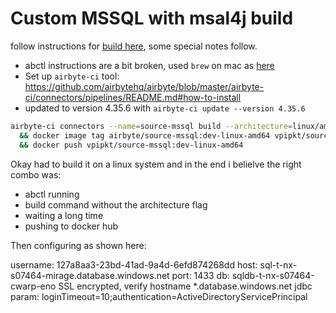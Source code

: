 # Custom MSSQL with msal4j build

follow instructions for [build here](https://docs.airbyte.com/contributing-to-airbyte/developing-locally#connector-contributions), some special notes follow.

 * abctl instructions are a bit broken, used `brew` on mac as [here](https://github.com/airbytehq/abctl?tab=readme-ov-file#quickstart)
 * Set up `airbyte-ci` tool: https://github.com/airbytehq/airbyte/blob/master/airbyte-ci/connectors/pipelines/README.md#how-to-install
 * updated to version 4.35.6 with `airbyte-ci update --version 4.35.6`

```sh
airbyte-ci connectors --name=source-mssql build --architecture=linux/amd64 \
  && docker image tag airbyte/source-mssql:dev-linux-amd64 vpipkt/source-mssql:dev-linux-amd64 \
  && docker push vpipkt/source-mssql:dev-linux-amd64
```

Okay had to build it on a linux system and in the end i belielve the right combo was:

* abctl running
* build command without the architecture flag
* waiting a long time
* pushing to docker hub 

Then configuring as shown here:

username: 127a8aa3-23bd-41ad-9a4d-6efd874268dd
host: sql-t-nx-s07464-mirage.database.windows.net
port: 1433
db: sqldb-t-nx-s07464-cwarp-eno
SSL encrypted, verify
hostname *.database.windows.net
jdbc param: loginTimeout=10;authentication=ActiveDirectoryServicePrincipal

